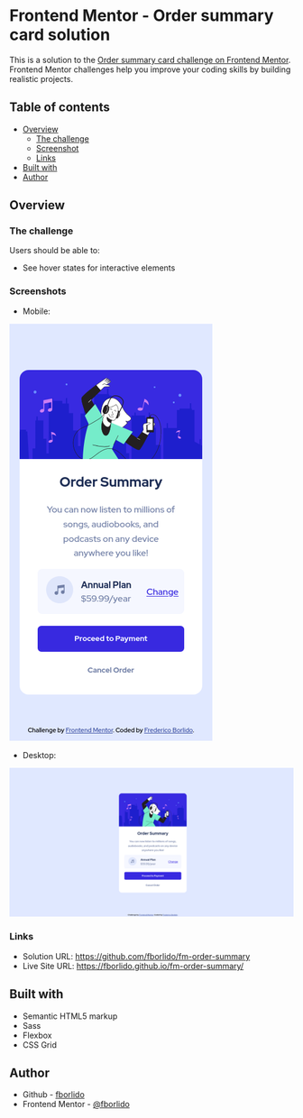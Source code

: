 # Frontend Mentor - Order summary card solution

This is a solution to the [Order summary card challenge on Frontend Mentor](https://www.frontendmentor.io/challenges/order-summary-component-QlPmajDUj). Frontend Mentor challenges help you improve your coding skills by building realistic projects. 

## Table of contents

- [Overview](#overview)
  - [The challenge](#the-challenge)
  - [Screenshot](#screenshot)
  - [Links](#links)
- [Built with](#built-with)
- [Author](#author)

## Overview

### The challenge

Users should be able to:

- See hover states for interactive elements

### Screenshots

- Mobile:

![](./screenshots/mobile.png)

- Desktop:

![](./screenshots/desktop.png)

### Links

- Solution URL: https://github.com/fborlido/fm-order-summary
- Live Site URL: https://fborlido.github.io/fm-order-summary/

## Built with

- Semantic HTML5 markup
- Sass
- Flexbox
- CSS Grid

## Author

- Github - [fborlido](https://www.github.com/fborlido)
- Frontend Mentor - [@fborlido](https://www.frontendmentor.io/profile/fborlido)

